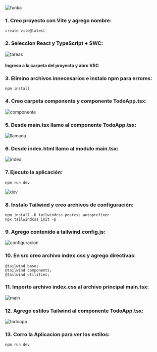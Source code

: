 ![funka](https://github.com/user-attachments/assets/b9ecb7dd-8ac2-431e-8dd9-dd10469ef243)

### 1. Creo proyecto con Vite y agrego nombre:

```
create vite@latest
```

### 2. Seleccion React y TypeScript + SWC:

![tareas](https://github.com/user-attachments/assets/588026f8-9163-4236-bf4a-89967cc04213)

#### Ingreso a la carpeta del proyecto y abro VSC

### 3. Elimino archivos innecesarios e instalo npm para errores:

```
npm install
```

### 4. Creo carpeta components y componente TodoApp.tsx:

![componente](https://github.com/user-attachments/assets/139470c2-86fd-448d-8661-94ba4f612948)

### 5. Desde main.tsx llamo al componente TodoApp.tsx:

![llamada](https://github.com/user-attachments/assets/6766c8bd-f979-4bc0-9de2-edfc415e3909)

### 6. Desde index.html llamo al modulo main.tsx:

![index](https://github.com/user-attachments/assets/1d87afa5-46a6-4f3b-b795-472b242f2f69)

### 7. Ejecuto la aplicación:

```
npm run dev
```
![dev](https://github.com/user-attachments/assets/9a8281c0-85f2-45eb-9075-af8b059f300f)

### 8. Instalo Tailwind y creo archivos de configuración:

```
npm install -D tailwindcss postcss autoprefixer
npx tailwindcss init -p
```
### 9. Agrego contenido a tailwind.config.js:

![configuracion](https://github.com/user-attachments/assets/80814412-bd7f-4243-a42f-286577850722)

### 10. En src creo archivo index.css y agrego directivas:

```
@tailwind base;
@tailwind components;
@tailwind utilities;
```

### 11. Importo archivo index.css al archivo principal main.tsx:

![main](https://github.com/user-attachments/assets/52f9ccae-0333-40c7-87cb-35bf527420e6)

### 12. Agrego estilos Tailwind al componente TodoApp.tsx:

![todoapp](https://github.com/user-attachments/assets/75a14f00-cbcb-4817-925b-facf4e781b92)

### 13. Corro la Aplicacion para ver los estilos:

```
npm run dev
```
